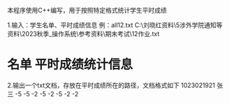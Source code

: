 本程序使用C++编写，用于按照特定格式统计学生平时成绩

1.输入：学生名单、平时成绩信息
例：all12.txt  C:\刘晓红资料\5涉外学院通知等资料\2023秋季_操作系统\参考资料\期末考试\12作业.txt   
#     名单        平时成绩统计信息

2.输出一个txt文档，存放在平时成绩所在的路径，文档格式如下
  1023021921    张三	-5	-5	-2	-5	-2	-5	-2	-2	

